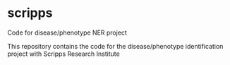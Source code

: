 # scripps
Code for disease/phenotype NER project

This repository contains the code for the disease/phenotype identification project with Scripps Research Institute
